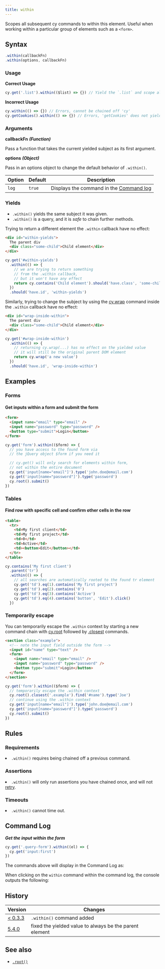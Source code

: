 ```yaml
---
title: within
---
```


Scopes all subsequent cy commands to within this element. Useful when working
within a particular group of elements such as a `<form>`.

## Syntax

```javascript
.within(callbackFn)
.within(options, callbackFn)
```

### Usage

**<Icon name="check-circle" color="green"></Icon> Correct Usage**

```javascript
cy.get('.list').within(($list) => {}) // Yield the `.list` and scope all commands within it
```

**<Icon name="exclamation-triangle" color="red"></Icon> Incorrect Usage**

```javascript
cy.within(() => {}) // Errors, cannot be chained off 'cy'
cy.getCookies().within(() => {}) // Errors, 'getCookies' does not yield DOM element
```

### Arguments

**<Icon name="angle-right"></Icon> callbackFn** **_(Function)_**

Pass a function that takes the current yielded subject as its first argument.

**<Icon name="angle-right"></Icon> options** **_(Object)_**

Pass in an options object to change the default behavior of `.within()`.

| Option | Default | Description                                                                              |
| ------ | ------- | ---------------------------------------------------------------------------------------- |
| `log`  | `true`  | Displays the command in the [Command log](/guides/core-concepts/cypress-app#Command-Log) |

### Yields [<Icon name="question-circle"/>](/guides/core-concepts/introduction-to-cypress#Subject-Management)

- `.within()` yields the same subject it was given.
- `.within()` is a query, and it is _safe_ to chain further methods.

Trying to return a different element the `.within` callback have no effect:

```html
<div id="within-yields">
  The parent div
  <div class="some-child">Child element</div>
</div>
```

```js
cy.get('#within-yields')
  .within(() => {
    // we are trying to return something
    // from the .within callback,
    // but it won't have any effect
    return cy.contains('Child element').should('have.class', 'some-child')
  })
  .should('have.id', 'within-yields')
```

Similarly, trying to change the subject by using the
[cy.wrap](/api/commands/wrap) command inside the `.within` callback have no
effect:

```html
<div id="wrap-inside-within">
  The parent div
  <div class="some-child">Child element</div>
</div>
```

```js
cy.get('#wrap-inside-within')
  .within(() => {
    // returning cy.wrap(...) has no effect on the yielded value
    // it will still be the original parent DOM element
    return cy.wrap('a new value')
  })
  .should('have.id', 'wrap-inside-within')
```

## Examples

### Forms

#### Get inputs within a form and submit the form

```html
<form>
  <input name="email" type="email" />
  <input name="password" type="password" />
  <button type="submit">Login</button>
</form>
```

```javascript
cy.get('form').within(($form) => {
  // you have access to the found form via
  // the jQuery object $form if you need it

  // cy.get() will only search for elements within form,
  // not within the entire document
  cy.get('input[name="email"]').type('john.doe@email.com')
  cy.get('input[name="password"]').type('password')
  cy.root().submit()
})
```

### Tables

#### Find row with specific cell and confirm other cells in the row

```html
<table>
  <tr>
    <td>My first client</td>
    <td>My first project</td>
    <td>0</td>
    <td>Active</td>
    <td><button>Edit</button></td>
  </tr>
</table>
```

```javascript
cy.contains('My first client')
  .parent('tr')
  .within(() => {
    // all searches are automatically rooted to the found tr element
    cy.get('td').eq(1).contains('My first project')
    cy.get('td').eq(2).contains('0')
    cy.get('td').eq(3).contains('Active')
    cy.get('td').eq(4).contains('button', 'Edit').click()
  })
```

### Temporarily escape

You can temporarily escape the `.within` context by starting a new command chain
with [cy.root](/api/commands/root) followed by [.closest](/api/commands/closest)
commands.

```html
<section class="example">
  <!-- note the input field outside the form -->
  <input id="name" type="text" />
  <form>
    <input name="email" type="email" />
    <input name="password" type="password" />
    <button type="submit">Login</button>
  </form>
</section>
```

```javascript
cy.get('form').within(($form) => {
  // temporarily escape the .within context
  cy.root().closest('.example').find('#name').type('Joe')
  // continue using the .within context
  cy.get('input[name="email"]').type('john.doe@email.com')
  cy.get('input[name="password"]').type('password')
  cy.root().submit()
})
```

## Rules

### Requirements [<Icon name="question-circle"/>](/guides/core-concepts/introduction-to-cypress#Chains-of-Commands)

<List><li>`.within()` requires being chained off a previous command.</li></List>

### Assertions [<Icon name="question-circle"/>](/guides/core-concepts/introduction-to-cypress#Assertions)

<List><li>`.within()` will only run assertions you have chained once, and will
not [retry](/guides/core-concepts/retry-ability).</li></List>

### Timeouts [<Icon name="question-circle"/>](/guides/core-concepts/introduction-to-cypress#Timeouts)

<List><li>`.within()` cannot time out.</li></List>

## Command Log

**_Get the input within the form_**

```javascript
cy.get('.query-form').within((el) => {
  cy.get('input:first')
})
```

The commands above will display in the Command Log as:

<DocsImage src="/img/api/within/go-within-other-dom-elements.png" alt="Command Log within" ></DocsImage>

When clicking on the `within` command within the command log, the console
outputs the following:

<DocsImage src="/img/api/within/within-shows-its-yield-in-console-log.png" alt="Console Log within" ></DocsImage>

## History

| Version                                       | Changes                                                 |
| --------------------------------------------- | ------------------------------------------------------- |
| [< 0.3.3](/guides/references/changelog#0-3-3) | `.within()` command added                               |
| [5.4.0](/guides/references/changelog#5-4-0)   | fixed the yielded value to always be the parent element |

## See also

- [`.root()`](/api/commands/root)
